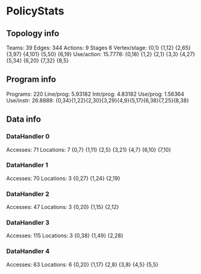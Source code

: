 # PolicyStats
## Topology info
Teams:		39
Edges:		344
Actions:	9
Stages		6
Vertex/stage:	{0,1} {1,12} {2,65} {3,97} {4,101} {5,50} {6,19} 
Use/action:	15.7778: {0,18} {1,2} {2,1} {3,3} {4,27} {5,34} {6,20} {7,32} {8,5} 

## Program info
Programs:	220
Line/prog:	5.93182
Intr/prog:	4.83182
Use/prog:	1.56364
Use/instr:	26.8889: {0,34}{1,22}{2,30}{3,29}{4,9}{5,17}{6,38}{7,25}{8,38}

## Data info

### DataHandler 0
Accesses:	71
Locations:	7
{0,7} {1,11} {2,5} {3,21} {4,7} {6,10} {7,10} 

### DataHandler 1
Accesses:	70
Locations:	3
{0,27} {1,24} {2,19} 

### DataHandler 2
Accesses:	47
Locations:	3
{0,20} {1,15} {2,12} 

### DataHandler 3
Accesses:	115
Locations:	3
{0,38} {1,49} {2,28} 

### DataHandler 4
Accesses:	63
Locations:	6
{0,20} {1,17} {2,8} {3,8} {4,5} {5,5} 